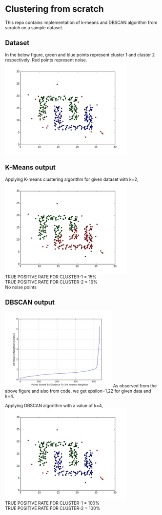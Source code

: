 # Clustering from scratch
This repo contains implementation of k-means and DBSCAN algorithm from scratch on a sample dataset. 

## Dataset
In the below figure, green and blue points represent cluster 1 and cluster 2 respectively. Red points represent noise.  
<img src="https://github.com/subham-agrawall/clustering-scratch/blob/main/output/dataset.jpeg" width="400" height="300">

## K-Means output
Applying K-means clustering algorithm for given dataset with k=2,  
<img src="https://github.com/subham-agrawall/clustering-scratch/blob/main/output/kmeans.jpeg" width="400" height="300">  
TRUE POSITIVE RATE FOR CLUSTER-1 =  15%  
TRUE POSITIVE RATE FOR CLUSTER-2 =  16%  
No noise points

## DBSCAN output
<img src="https://github.com/subham-agrawall/clustering-scratch/blob/main/output/kdist.jpeg" width="350" height="250">
As observed from the above figure and also from code, we get epsilon=1.22 for given data and k=4.  


Applying DBSCAN algorithm with a value of k=4,  
<img src="https://github.com/subham-agrawall/clustering-scratch/blob/main/output/dbscan.jpeg" width="400" height="300">  
TRUE POSITIVE RATE FOR CLUSTER-1 =  100%  
TRUE POSITIVE RATE FOR CLUSTER-2 =  100%  
